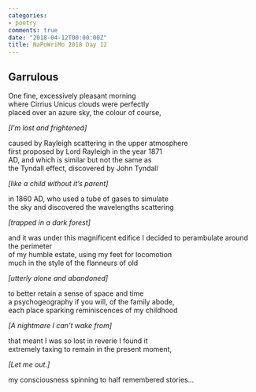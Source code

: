 ```yaml
---
categories:
- poetry
comments: true
date: "2018-04-12T00:00:00Z"
title: NaPoWriMo 2018 Day 12
---
```

  
## Garrulous  

One fine, excessively pleasant morning  
where Cirrius Unicus clouds were perfectly  
placed over an azure sky, the colour of course,  

*[I’m lost and frightened]*  

caused by Rayleigh scattering in the upper atmosphere  
first proposed by Lord Rayleigh in the year 1871  
AD, and which is similar but not the same as  
the Tyndall effect, discovered by John Tyndall  

*[like a child without it’s parent]*

in 1860 AD, who used a tube of gases to simulate  
the sky and discovered the wavelengths scattering  

*[trapped in a dark forest]*  

and it was under this magnificent edifice I decided to perambulate around the perimeter  
of my humble estate, using my feet for locomotion  
much in the style of the flanneurs of old  

*[utterly alone and abandoned]*  

to better retain a sense of space and time  
a psychogeography if you will, of the family abode,  
each place sparking reminiscences of my childhood  

*[A nightmare I can't wake from]*

that meant I was so lost in reverie I found it  
extremely taxing to remain in the present moment,  

*[Let me out.]*  

my consciousness spinning to half remembered stories…  
